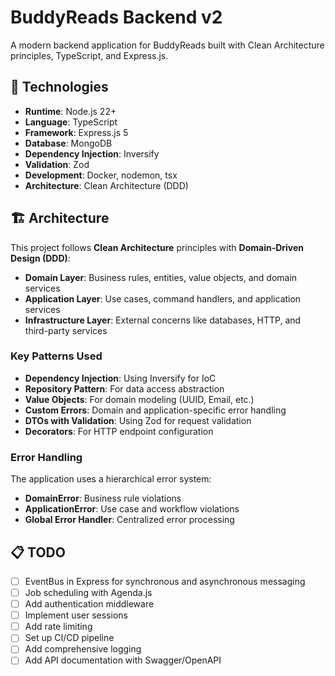# BuddyReads Backend v2

A modern backend application for BuddyReads built with Clean Architecture principles, TypeScript, and Express.js.

## 🚀 Technologies

- **Runtime**: Node.js 22+
- **Language**: TypeScript
- **Framework**: Express.js 5
- **Database**: MongoDB
- **Dependency Injection**: Inversify
- **Validation**: Zod
- **Development**: Docker, nodemon, tsx
- **Architecture**: Clean Architecture (DDD)

## 🏗️ Architecture

This project follows **Clean Architecture** principles with **Domain-Driven Design (DDD)**:

- **Domain Layer**: Business rules, entities, value objects, and domain services
- **Application Layer**: Use cases, command handlers, and application services
- **Infrastructure Layer**: External concerns like databases, HTTP, and third-party services

### Key Patterns Used

- **Dependency Injection**: Using Inversify for IoC
- **Repository Pattern**: For data access abstraction
- **Value Objects**: For domain modeling (UUID, Email, etc.)
- **Custom Errors**: Domain and application-specific error handling
- **DTOs with Validation**: Using Zod for request validation
- **Decorators**: For HTTP endpoint configuration

### Error Handling

The application uses a hierarchical error system:

- **DomainError**: Business rule violations
- **ApplicationError**: Use case and workflow violations
- **Global Error Handler**: Centralized error processing

## 📋 TODO

- [ ] EventBus in Express for synchronous and asynchronous messaging
- [ ] Job scheduling with Agenda.js
- [ ] Add authentication middleware
- [ ] Implement user sessions
- [ ] Add rate limiting
- [ ] Set up CI/CD pipeline
- [ ] Add comprehensive logging
- [ ] Add API documentation with Swagger/OpenAPI
